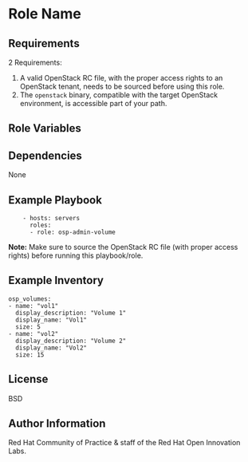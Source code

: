 Role Name
=========


Requirements
------------

2 Requirements:

1. A valid OpenStack RC file, with the proper access rights to an OpenStack tenant, needs to be sourced before using this role.
1. The `openstack` binary, compatible with the target OpenStack environment, is accessible part of your path.


Role Variables
--------------



Dependencies
------------

None


Example Playbook
----------------


```
    - hosts: servers
      roles:
      - role: osp-admin-volume
```

**Note:** Make sure to source the OpenStack RC file (with proper access rights) before running this playbook/role.

Example Inventory
----------------

```
osp_volumes:
- name: "vol1"
  display_description: "Volume 1"
  display_name: "Vol1"
  size: 5
- name: "vol2"
  display_description: "Volume 2"
  display_name: "Vol2"
  size: 15

```


License
-------

BSD

Author Information
------------------

Red Hat Community of Practice & staff of the Red Hat Open Innovation Labs.
